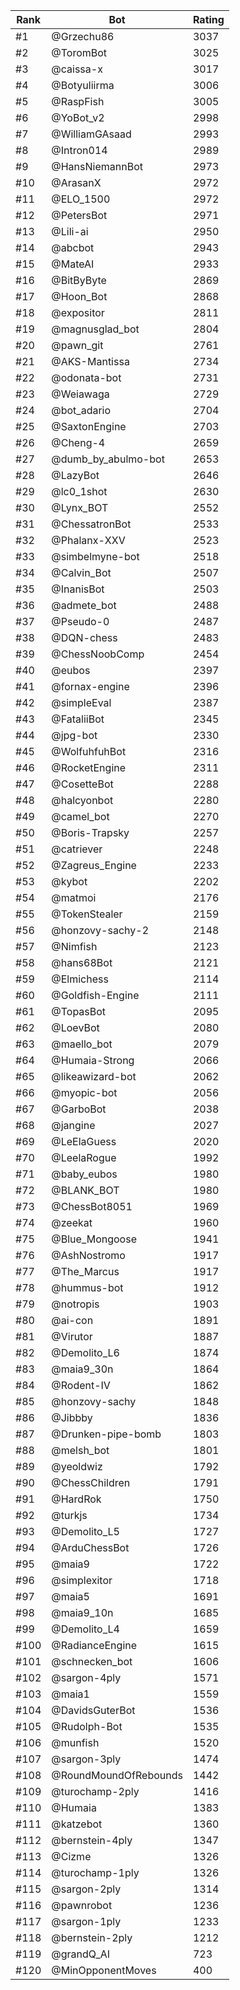 Rank|Bot|Rating
---|---|---
#1|@Grzechu86|3037
#2|@ToromBot|3025
#3|@caissa-x|3017
#4|@Botyuliirma|3006
#5|@RaspFish|3005
#6|@YoBot_v2|2998
#7|@WilliamGAsaad|2993
#8|@Intron014|2989
#9|@HansNiemannBot|2973
#10|@ArasanX|2972
#11|@ELO_1500|2972
#12|@PetersBot|2971
#13|@Lili-ai|2950
#14|@abcbot|2943
#15|@MateAI|2933
#16|@BitByByte|2869
#17|@Hoon_Bot|2868
#18|@expositor|2811
#19|@magnusglad_bot|2804
#20|@pawn_git|2761
#21|@AKS-Mantissa|2734
#22|@odonata-bot|2731
#23|@Weiawaga|2729
#24|@bot_adario|2704
#25|@SaxtonEngine|2703
#26|@Cheng-4|2659
#27|@dumb_by_abulmo-bot|2653
#28|@LazyBot|2646
#29|@lc0_1shot|2630
#30|@Lynx_BOT|2552
#31|@ChessatronBot|2533
#32|@Phalanx-XXV|2523
#33|@simbelmyne-bot|2518
#34|@Calvin_Bot|2507
#35|@InanisBot|2503
#36|@admete_bot|2488
#37|@Pseudo-0|2487
#38|@DQN-chess|2483
#39|@ChessNoobComp|2454
#40|@eubos|2397
#41|@fornax-engine|2396
#42|@simpleEval|2387
#43|@FataliiBot|2345
#44|@jpg-bot|2330
#45|@WolfuhfuhBot|2316
#46|@RocketEngine|2311
#47|@CosetteBot|2288
#48|@halcyonbot|2280
#49|@camel_bot|2270
#50|@Boris-Trapsky|2257
#51|@catriever|2248
#52|@Zagreus_Engine|2233
#53|@kybot|2202
#54|@matmoi|2176
#55|@TokenStealer|2159
#56|@honzovy-sachy-2|2148
#57|@Nimfish|2123
#58|@hans68Bot|2121
#59|@Elmichess|2114
#60|@Goldfish-Engine|2111
#61|@TopasBot|2095
#62|@LoevBot|2080
#63|@maello_bot|2079
#64|@Humaia-Strong|2066
#65|@likeawizard-bot|2062
#66|@myopic-bot|2056
#67|@GarboBot|2038
#68|@jangine|2027
#69|@LeElaGuess|2020
#70|@LeelaRogue|1992
#71|@baby_eubos|1980
#72|@BLANK_BOT|1980
#73|@ChessBot8051|1969
#74|@zeekat|1960
#75|@Blue_Mongoose|1941
#76|@AshNostromo|1917
#77|@The_Marcus|1917
#78|@hummus-bot|1912
#79|@notropis|1903
#80|@ai-con|1891
#81|@Virutor|1887
#82|@Demolito_L6|1874
#83|@maia9_30n|1864
#84|@Rodent-IV|1862
#85|@honzovy-sachy|1848
#86|@Jibbby|1836
#87|@Drunken-pipe-bomb|1803
#88|@melsh_bot|1801
#89|@yeoldwiz|1792
#90|@ChessChildren|1791
#91|@HardRok|1750
#92|@turkjs|1734
#93|@Demolito_L5|1727
#94|@ArduChessBot|1726
#95|@maia9|1722
#96|@simplexitor|1718
#97|@maia5|1691
#98|@maia9_10n|1685
#99|@Demolito_L4|1659
#100|@RadianceEngine|1615
#101|@schnecken_bot|1606
#102|@sargon-4ply|1571
#103|@maia1|1559
#104|@DavidsGuterBot|1536
#105|@Rudolph-Bot|1535
#106|@munfish|1520
#107|@sargon-3ply|1474
#108|@RoundMoundOfRebounds|1442
#109|@turochamp-2ply|1416
#110|@Humaia|1383
#111|@katzebot|1360
#112|@bernstein-4ply|1347
#113|@Cizme|1326
#114|@turochamp-1ply|1326
#115|@sargon-2ply|1314
#116|@pawnrobot|1236
#117|@sargon-1ply|1233
#118|@bernstein-2ply|1212
#119|@grandQ_AI|723
#120|@MinOpponentMoves|400
